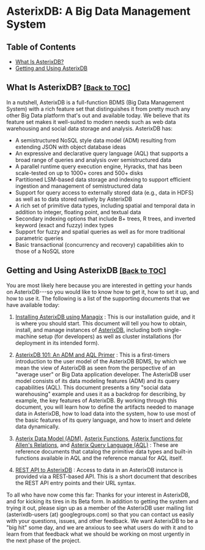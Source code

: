# AsterixDB: A Big Data Management System #

## <a id="toc">Table of Contents</a> ##
* [What Is AsterixDB?](#WhatIsAsterixDB)
* [Getting and Using AsterixDB](#GettingAndUsingAsterixDB)

## <a id="WhatIsAsterixDB">What Is AsterixDB?</a> <font size="4"><a href="#toc">[Back to TOC]</a></font> ##

In a nutshell, AsterixDB is a full-function BDMS (Big Data Management System) with a rich feature set that distinguishes it from pretty much any other Big Data platform that's out and available today.  We believe that its feature set makes it well-suited to modern needs such as web data warehousing and social data storage and analysis.  AsterixDB has:

 * A semistructured NoSQL style data model (ADM) resulting from extending JSON with object database ideas
 * An expressive and declarative query language (AQL) that supports a broad range of queries and analysis over semistructured data
 * A parallel runtime query execution engine, Hyracks, that has been scale-tested on up to 1000+ cores and 500+ disks
 * Partitioned LSM-based data storage and indexing to support efficient ingestion and management of semistructured data
 * Support for query access to externally stored data (e.g., data in HDFS) as well as to data stored natively by AsterixDB
 * A rich set of primitive data types, including spatial and temporal data in addition to integer, floating point, and textual data
 * Secondary indexing options that include B+ trees, R trees, and inverted keyword (exact and fuzzy) index types
 * Support for fuzzy and spatial queries as well as for more traditional parametric queries
 * Basic transactional (concurrency and recovery) capabilities akin to those of a NoSQL store

## <a id="GettingAndUsingAsterixDB">Getting and Using AsterixDB</a> <font size="4"><a href="#toc">[Back to TOC]</a></font> ##

You are most likely here because you are interested in getting your hands on AsterixDB---so you would like to know how to get it, how to set it up, and how to use it.
The following is a list of the supporting documents that we have available today:

1. [Installing AsterixDB using Managix](install.html) :
This is our installation guide, and it is where you should start.
This document will tell you how to obtain, install, and manage instances of [AsterixDB](http://asterixdb.ics.uci.edu/download/0.8.3/asterix-installer-0.8.3-binary-assembly.zip), including both single-machine setup (for developers) as well as cluster installations (for deployment in its intended form).

2. [AsterixDB 101: An ADM and AQL Primer](aql/primer.html) :
This is a first-timers introduction to the user model of the AsterixDB BDMS, by which we mean the view of AsterixDB as seen from the perspective of an "average user" or Big Data application developer.
The AsterixDB user model consists of its data modeling features (ADM) and its query capabilities (AQL).
This document presents a tiny "social data warehousing" example and uses it as a backdrop for describing, by example, the key features of AsterixDB.
By working through this document, you will learn how to define the artifacts needed to manage data in AsterixDB, how to load data into the system, how to use most of the basic features of its query language, and how to insert and delete data dynamically.

3. [Asterix Data Model (ADM)](aql/datamodel.html), [Asterix Functions](aql/functions.html), [Asterix functions for Allen's Relations](aql/allens.html), and [Asterix Query Language (AQL)](aql/manual.html) :
These are reference documents that catalog the primitive data types and built-in functions available in AQL and the reference manual for AQL itself.

5. [REST API to AsterixDB](api.html) :
Access to data in an AsterixDB instance is provided via a REST-based API.
This is a short document that describes the REST API entry points and their URL syntax.

To all who have now come this far: Thanks for your interest in AsterixDB, and for kicking its tires in its Beta form.
In addition to getting the system and trying it out, please sign up as a member of the AsterixDB user mailing list (asterixdb-users (at) googlegroups.com) so that you can contact us easily with your questions, issues, and other feedback.
We want AsterixDB to be a "big hit" some day, and we are anxious to see what users do with it and to learn from that feedback what we should be working on most urgently in the next phase of the project.
